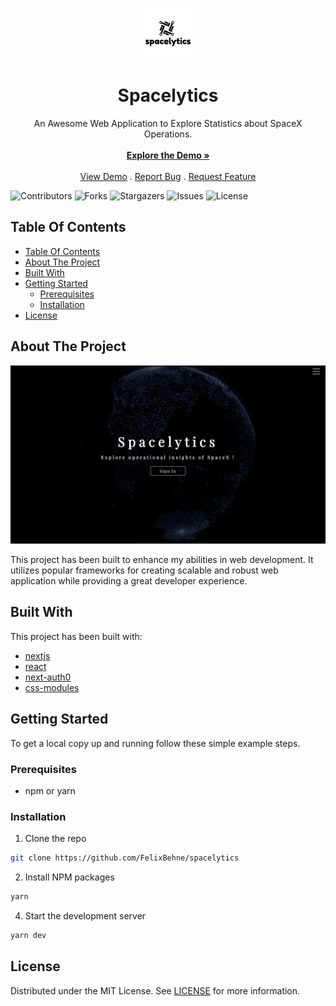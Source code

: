 <br/>
<p align="center">
  <a href="https://github.com/FelixBehne/spacelytics">
    <img src="public/logo/logo_with_bg.png" alt="Logo" width="80" height="80">
  </a>

  <h1 align="center">Spacelytics</h1>

  <p align="center">
    An Awesome Web Application to Explore Statistics about SpaceX Operations.
    <br/>
    <br/>
    <a href="https://spacelytics.vercel.app"><strong>Explore the Demo »</strong></a>
    <br/>
    <br/>
    <a href="https://github.com/FelixBehne/spacelytics">View Demo</a>
    .
    <a href="https://github.com/FelixBehne/spacelytics/issues">Report Bug</a>
    .
    <a href="https://github.com/FelixBehne/spacelytics/issues">Request Feature</a>
  </p>
</p>

![Contributors](https://img.shields.io/github/contributors/FelixBehne/Spacelytics?color=dark-green) ![Forks](https://img.shields.io/github/forks/FelixBehne/Spacelytics?style=social) ![Stargazers](https://img.shields.io/github/stars/FelixBehne/Spacelytics?style=social) ![Issues](https://img.shields.io/github/issues/FelixBehne/Spacelytics) ![License](https://img.shields.io/github/license/FelixBehne/Spacelytics) 

## Table Of Contents

- [Table Of Contents](#table-of-contents)
- [About The Project](#about-the-project)
- [Built With](#built-with)
- [Getting Started](#getting-started)
  - [Prerequisites](#prerequisites)
  - [Installation](#installation)
- [License](#license)


## About The Project

![Screen Shot](public/screenshots/landing-page.png)

This project has been built to enhance my abilities in web development. It utilizes popular frameworks for creating scalable and robust web application while providing a great developer experience. 

## Built With

This project has been built with: 

* [nextjs](https://nextjs.org/)
* [react](https://reactjs.org)
* [next-auth0](https://github.com/auth0/nextjs-auth0)
* [css-modules](https://github.com/css-modules/css-modules)

## Getting Started

To get a local copy up and running follow these simple example steps.

### Prerequisites

* npm or yarn

### Installation

1. Clone the repo

```sh
git clone https://github.com/FelixBehne/spacelytics
```

2. Install NPM packages

```sh
yarn
```

4. Start the development server

```sh
yarn dev
```

## License

Distributed under the MIT License. See [LICENSE](https://github.com/FelixBehne/Spacelytics/blob/main/LICENSE.md) for more information.
